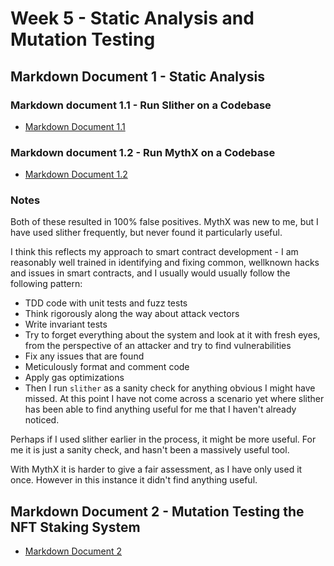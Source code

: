 # Week 5 - Static Analysis and Mutation Testing

## Markdown Document 1 - Static Analysis

### Markdown document 1.1 - Run Slither on a Codebase

- [Markdown Document 1.1](./slither.md)

### Markdown document 1.2 - Run MythX on a Codebase

- [Markdown Document 1.2](./mythx.md)

### Notes

Both of these resulted in 100% false positives. MythX was new to me, but I have used slither frequently, but never found it particularly useful.

I think this reflects my approach to smart contract development - I am reasonably well trained in identifying and fixing common, wellknown hacks and issues in smart contracts, and I usually would usually follow the following pattern:
- TDD code with unit tests and fuzz tests
- Think rigorously along the way about attack vectors
- Write invariant tests
- Try to forget everything about the system and look at it with fresh eyes, from the perspective of an attacker and try to find vulnerabilities
- Fix any issues that are found
- Meticulously format and comment code
- Apply gas optimizations
- Then I run `slither` as a sanity check for anything obvious I might have missed. At this point I have not come across a scenario yet where slither has been able to find anything useful for me that I haven't already noticed.

Perhaps if I used slither earlier in the process, it might be more useful. For me it is just a sanity check, and hasn't been a massively useful tool.

With MythX it is harder to give a fair assessment, as I have only used it once. However in this instance it didn't find anything useful.

## Markdown Document 2 - Mutation Testing the NFT Staking System

- [Markdown Document 2](./vertigo.md)
